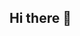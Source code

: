 ## Hi there 👋
<img src="https://komarev.com/ghpvc/?username=justjust1n1126&style=flat-square&color=blue" alt=""/>
